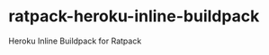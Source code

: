 ratpack-heroku-inline-buildpack
===============================

Heroku Inline Buildpack for Ratpack
